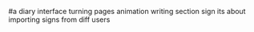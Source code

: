 #a diary interface 
turning pages animation 
writing section 
sign 
    its about importing signs from diff users
    
